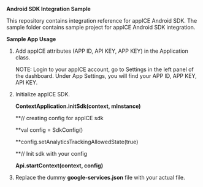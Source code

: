 **Android SDK Integration Sample**

This repository contains integration reference for appICE Android SDK. The sample folder contains sample project for appICE Android SDK integration.

**Sample App Usage**

1. Add appICE attributes (APP ID, API KEY, APP KEY) in the Application class.

    **<meta-data android:name="com.semusi.analytics.appid" android:value="Your_AppID"/>**
    
    **<meta-data android:name="com.semusi.analytics.appkey" android:value="Your_AppKey"/>**
    
    **<meta-data android:name="com.semusi.analytics.apikey" android:value="Your_ApiKey"/>**
  
    NOTE: Login to your appICE account, go to Settings in the left panel of the dashboard. Under App Settings, you will find your APP ID, APP KEY, API KEY.

2. Initialize appICE SDK.

    **ContextApplication.initSdk(context, mInstance)**
    
    **// creating config for appICE sdk
    
    **val config = SdkConfig()
    
    **config.setAnalyticsTrackingAllowedState(true)
    
    **// Init sdk with your config
    
    **Api.startContext(context, config)**
      
3. Replace the dummy **google-services.json** file with your actual file.
